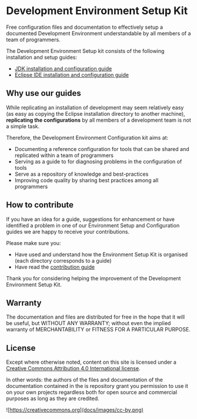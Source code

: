 # Development Environment Setup Kit

Free configuration files and documentation to effectively setup a documented Development Environment understandable by all members of a team of programmers.

The Development Environment Setup kit consists of the following installation and setup guides:

* [JDK installation and configuration guide](jdk/jdk-setup-guide.md) 
* [Eclipse IDE installation and configuration guide](eclipse/eclipse-setup-guide.md)

## Why use our guides
While replicating an installation of development may seem relatively easy (as easy as copying the Eclipse installation directory to another machine), **replicating the configurations** by all members of a development team is not a simple task. 

Therefore, the Development Environment Configuration kit aims at:

* Documenting a reference configuration for tools that can be shared and replicated within a team of programmers
* Serving as a guide to for diagnosing problems in the configuration of tools 
* Serve as a repository of knowledge and best-practices
* Improving code quality by sharing best practices among all programmers

## How to contribute
If you have an idea for a guide, suggestions for enhancement or have identified a problem in one of our Environment Setup and Configuration guides we are happy to receive your contributions.

Please make sure you:

* Have used and understand how the Environment Setup Kit is organised (each directory corresponds to a guide)
* Have read the [contribution guide](./CONTRIBUTING.md)

Thank you for considering helping the improvement of the Development Environment Setup Kit.

## Warranty
The documentation and files are distributed for free in the hope that it will be useful, but WITHOUT ANY WARRANTY; without even the implied warranty of MERCHANTABILITY or FITNESS FOR A PARTICULAR PURPOSE.  

## License
Except where otherwise noted, content on this site is licensed under a [Creative Commons Attribution 4.0 International license](https://creativecommons.org).

In other words: the authors of the files and documentation of the documentation contained in the is repository grant you permission to use it on your own projects regardless both for open source and commercial purposes as long as they are credited.


![https://creativecommons.org](docs/images/cc-by.png) 






